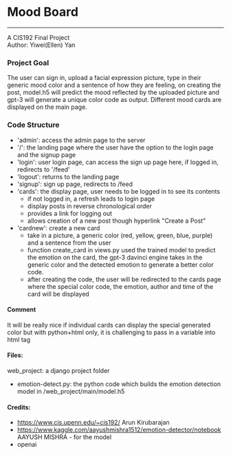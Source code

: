 # Mood Board
------
A CIS192 Final Project<br/>
Author: Yiwei(Ellen) Yan

### Project Goal
The user can sign in, upload a facial expression picture, type in their generic mood color and a sentence of how they are feeling, on creating the post, model.h5 will predict the mood reflected by the uploaded picture and gpt-3 will generate a unique color code as output. Different mood cards are displayed on the main page. 

### Code Structure
- 'admin': access the admin page to the server
- '/': the landing page where the user have the option to the login page and the signup page
- 'login': user login page, can access the sign up page here, if logged in, redirects to '/feed'
- 'logout': returns to the landing page
- 'signup': sign up page, redirects to /feed
- 'cards': the display page, user needs to be logged in to see its contents
  - if not logged in, a refresh leads to login page
  - display posts in reverse chronological order
  - provides a link for logging out
  - allows creation of a new post though hyperlink "Create a Post"
- 'cardnew': create a new card
  - take in a picture, a generic color (red, yellow, green, blue, purple) and a sentence from the user
  - function create_card in views.py used the trained model to predict the emotion on the card, the gpt-3 davinci engine takes in the generic color and the detected emotion to generate a better color code. 
  - after creating the code, the user will be redirected to the cards page where the special color code, the emotion, author and time of the card will be displayed

#### Comment
It will be really nice if individual cards can display the special generated color but with python+html only, it is challenging to pass in a variable into html tag

#### Files: 
web_project: a django project folder
* emotion-detect.py: the python code which builds the emotion detection model in /web_project/main/model.h5

#### Credits:
* https://www.cis.upenn.edu/~cis192/ Arun Kirubarajan
* https://www.kaggle.com/aayushmishra1512/emotion-detector/notebook AAYUSH MISHRA - for the model
* openai
